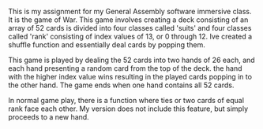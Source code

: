 This is my assignment for my General Assembly software immersive class.  It is the game of War.  This game involves creating a deck consisting of an array of 52 cards is divided into four classes called 'suits' and four classes called 'rank' consisting of index values of 13, or 0 through 12.  Ive created a shuffle function and essentially deal cards by popping them.  

This game is played by dealing the 52 cards into two hands of 26 each, and each hand presenting a random card from the top of the deck. the hand with the higher index value wins resulting in the played cards popping in to the other hand.  The game ends when one hand contains all 52 cards.

In normal game play, there is a function where ties or two cards of equal rank face each other.  My version does not include this feature, but simply proceeds to a new hand.
